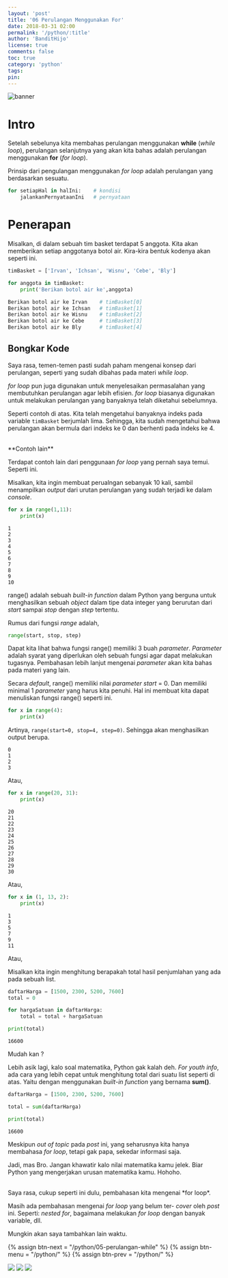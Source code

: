 ```yaml
---
layout: 'post'
title: '06 Perulangan Menggunakan For'
date: 2018-03-31 02:00
permalink: '/python/:title'
author: 'BanditHijo'
license: true
comments: false
toc: true
category: 'python'
tags:
pin:
---
```


<!-- BANNER OF THE POST -->
<img class="post-body-img" src="{{ site.lazyload.logo_blank_banner }}" data-echo="https://s20.postimg.cc/rjj46uizh/banner_python_00.png" alt="banner">

# Intro
Setelah sebelunya kita membahas perulangan menggunakan **while** (*while loop*), perulangan selanjutnya yang akan kita bahas adalah perulangan menggunakan **for** (*for loop*).

Prinsip dari pengulangan menggunakan *for loop* adalah perulangan yang berdasarkan sesuatu.

```python
for setiapHal in halIni:    # kondisi
    jalankanPernyataanIni   # pernyataan
```

# Penerapan

Misalkan, di dalam sebuah tim basket terdapat 5 anggota. Kita akan memberikan setiap anggotanya botol air. Kira-kira bentuk kodenya akan seperti ini.

```python
timBasket = ['Irvan', 'Ichsan', 'Wisnu', 'Cebe', 'Bly']

for anggota in timBasket:
    print('Berikan botol air ke',anggota)
```
```bash
Berikan botol air ke Irvan    # timBasket[0]
Berikan botol air ke Ichsan   # timBasket[1]
Berikan botol air ke Wisnu    # timBasket[2]
Berikan botol air ke Cebe     # timBasket[3]
Berikan botol air ke Bly      # timBasket[4]
```
## Bongkar Kode

Saya rasa, temen-temen pasti sudah paham mengenai konsep dari perulangan, seperti yang sudah dibahas pada materi *while loop*.

*for loop* pun juga digunakan untuk menyelesaikan permasalahan yang membutuhkan perulangan agar lebih efisien. *for loop* biasanya digunakan untuk melakukan perulangan yang banyaknya telah diketahui sebelumnya.

Seperti contoh di atas. Kita telah mengetahui banyaknya indeks pada variable `timBasket` berjumlah lima. Sehingga, kita sudah mengetahui bahwa perulangan akan bermula dari indeks ke 0 dan berhenti pada indeks ke 4.

<br>
**Contoh lain**

Terdapat contoh lain dari penggunaan *for loop* yang pernah saya temui. Seperti ini.

Misalkan, kita ingin membuat perualngan sebanyak 10 kali, sambil menampilkan *output* dari urutan perulangan yang sudah terjadi ke dalam *console*.

```python
for x in range(1,11):
    print(x)
```
```
1
2
3
4
5
6
7
8
9
10
```

range() adalah sebuah *built-in function* dalam Python yang berguna untuk menghasilkan sebuah *object* dalam tipe data integer yang berurutan dari *start* sampai *stop* dengan *step* tertentu.

Rumus dari fungsi *range* adalah,
```python
range(start, stop, step)
```
Dapat kita lihat bahwa fungsi range() memiliki 3 buah *parameter*. *Parameter* adalah syarat yang diperlukan oleh sebuah fungsi agar dapat melakukan tugasnya. Pembahasan lebih lanjut mengenai *parameter* akan kita bahas pada materi yang lain.

Secara *default*, range() memiliki nilai *parameter start* = 0. Dan memiliki minimal 1 *parameter* yang harus kita penuhi. Hal ini membuat kita dapat menuliskan fungsi range() seperti ini.

```python
for x in range(4):
    print(x)
```
Artinya, `range(start=0, stop=4, step=0)`. Sehingga akan menghasilkan output berupa.
```
0
1
2
3
```

Atau,

```python
for x in range(20, 31):
    print(x)
```
```
20
21
22
23
24
25
26
27
28
29
30
```

Atau,

```python
for x in (1, 13, 2):
    print(x)
```
```
1
3
5
7
9
11
```
Atau,

Misalkan kita ingin menghitung berapakah total hasil penjumlahan yang ada pada sebuah list.

```python
daftarHarga = [1500, 2300, 5200, 7600]
total = 0

for hargaSatuan in daftarHarga:
    total = total + hargaSatuan

print(total)
```
```
16600
```
Mudah kan ?

Lebih asik lagi, kalo soal matematika, Python gak kalah deh. *For youth info*, ada cara yang lebih cepat untuk menghitung total dari suatu list seperti di atas. Yaitu dengan menggunakan *built-in function* yang bernama **sum()**.

```python
daftarHarga = [1500, 2300, 5200, 7600]

total = sum(daftarHarga)

print(total)
```
```
16600
```

Meskipun *out of topic* pada *post* ini, yang seharusnya kita hanya membahasa *for loop*, tetapi gak papa, sekedar informasi saja.

Jadi, mas Bro. Jangan khawatir kalo nilai matematika kamu jelek. Biar Python yang mengerjakan urusan matematika kamu. Hohoho.

<br>
Saya rasa, cukup seperti ini dulu, pembahasan kita mengenai *for loop*.

Masih ada pembahasan mengenai *for loop* yang belum ter- *cover* oleh *post* ini. Seperti: *nested for*, bagaimana melakukan *for loop* dengan banyak variable, dll.

Mungkin akan saya tambahkan lain waktu.



<!-- NEXT PREV BUTTON -->
{% assign btn-next = "/python/05-perulangan-while" %}
{% assign btn-menu = "/python/" %}
{% assign btn-prev = "/python/" %}
<div class="post-nav">
<a class="btn-blue-l" href="{{ btn-next }}"><img class="btn-img" src="/assets/img/logo/logo_ap.png"></a>
<a class="btn-blue-c" href="{{ btn-menu }}"><img class="btn-img" src="/assets/img/logo/logo_menu.svg"></a>
<a class="btn-blue-r" href="{{ btn-prev }}"><img class="btn-img" src="/assets/img/logo/logo_an.png"></a>
</div>

